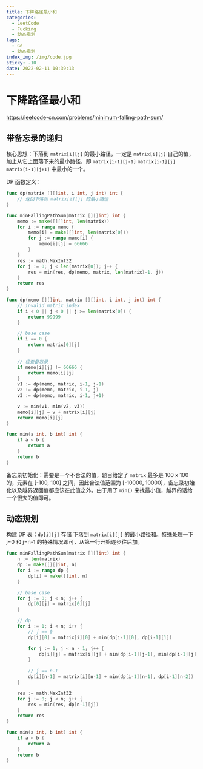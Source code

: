 ```yaml
---
title: 下降路径最小和
categories:
  - LeetCode
  - Fucking
  - 动态规划
tags:
  - Go
  - 动态规划
index_img: /img/code.jpg
sticky: -10
date: 2022-02-11 10:39:13
---
```


# 下降路径最小和

https://leetcode-cn.com/problems/minimum-falling-path-sum/

## 带备忘录的递归

核心思想：下落到 `matrix[i][j]` 的最小路径，一定是 `matrix[i][j]` 自己的值，加上从它上面落下来的最小路径，即 `matrix[i-1][j-1]` `matrix[i-1][j]` `matrix[i-1][j+1]` 中最小的一个。

DP 函数定义：

```go
func dp(matrix [][]int, i int, j int) int {
    // 返回下落到 matrix[i][j] 的最小路径
}
```

```go
func minFallingPathSum(matrix [][]int) int {
    memo := make([][]int, len(matrix))
    for i := range memo {
        memo[i] = make([]int, len(matrix[0]))
        for j := range memo[i] {
            memo[i][j] = 66666
        }
    }
    res := math.MaxInt32
    for j := 0; j < len(matrix[0]); j++ {
        res = min(res, dp(memo, matrix, len(matrix)-1, j))
    }
    return res
}

func dp(memo [][]int, matrix [][]int, i int, j int) int {
    // invalid matrix index
    if i < 0 || j < 0 || j >= len(matrix[0]) {
        return 99999
    }

    // base case
    if i == 0 {
        return matrix[0][j]
    }
    
    // 检查备忘录
    if memo[i][j] != 66666 {
        return memo[i][j]
    }
    v1 := dp(memo, matrix, i-1, j-1)
    v2 := dp(memo, matrix, i-1, j)
    v3 := dp(memo, matrix, i-1, j+1)

    v := min(v1, min(v2, v3))
    memo[i][j] = v + matrix[i][j]
    return memo[i][j]
}

func min(a int, b int) int {
    if a < b {
        return a
    }
    return b
}
```

备忘录初始化：需要是一个不合法的值，题目给定了 `matrix` 最多是 100 x 100 的，元素在 [-100, 100] 之间，因此合法值范围为 [-10000, 10000]，备忘录初始化以及越界返回值都应该在此值之外。由于用了 `min()` 来找最小值，越界的话给一个很大的值即可。

## 动态规划

构建 DP 表：`dp[i][j]` 存储 下落到 `matrix[i][j]` 的最小路径和。特殊处理一下 j=0 和 j=n-1 的特殊情况即可，从第一行开始逐步往后加。

```go
func minFallingPathSum(matrix [][]int) int {
    n := len(matrix)
    dp := make([][]int, n)
    for i := range dp {
        dp[i] = make([]int, n)
    }

    // base case
    for j := 0; j < n; j++ {
        dp[0][j] = matrix[0][j]
    }

    // dp
    for i := 1; i < n; i++ {
        // j == 0 
        dp[i][0] = matrix[i][0] + min(dp[i-1][0], dp[i-1][1])

        for j := 1; j < n - 1; j++ {
            dp[i][j] = matrix[i][j] + min(dp[i-1][j-1], min(dp[i-1][j], dp[i-1][j+1]))
        }
        
        // j == n-1
        dp[i][n-1] = matrix[i][n-1] + min(dp[i-1][n-1], dp[i-1][n-2])
    }

    res := math.MaxInt32
    for j := 0; j < n; j++ {
        res = min(res, dp[n-1][j])
    }
    return res
}

func min(a int, b int) int {
    if a < b {
        return a
    }
    return b
}
```
